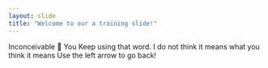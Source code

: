 ```yaml
---
layout: slide
title: "Welcome to our a training slide!"
---
```

Inconceivable :tada:
You Keep using that word. I do not think it means what you think it means
Use the left arrow to go back!
